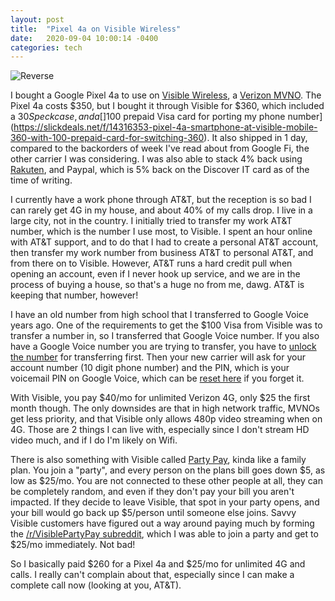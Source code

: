 ```yaml
---
layout: post
title:  "Pixel 4a on Visible Wireless"
date:   2020-09-04 10:00:14 -0400
categories: tech
---
```


![Reverse](/images/cap_reverse/pixel_4a.jpg)

I bought a Google Pixel 4a to use on [Visible Wireless](https://www.visible.com/), a [Verizon MVNO](https://en.wikipedia.org/wiki/Mobile_virtual_network_operator). The Pixel 4a costs $350, but I bought it through Visible for $360, which included a $30 Speck case, and a []$100 prepaid Visa card for porting my phone number](https://slickdeals.net/f/14316353-pixel-4a-smartphone-at-visible-mobile-360-with-100-prepaid-card-for-switching-360). It also shipped in 1 day, compared to the backorders of week I've read about from Google Fi, the other carrier I was considering. I was also able to stack 4% back using [Rakuten](https://rskelton.com/using-rakuten-for-more-cashback/), and Paypal, which is 5% back on the Discover IT card as of the time of writing.

I currently have a work phone through AT&T, but the reception is so bad I can rarely get 4G in my house, and about 40% of my calls drop. I live in a large city, not in the country. I initially tried to transfer my work AT&T number, which is the number I use most, to Visible. I spent an hour online with AT&T support, and to do that I had to create a personal AT&T account, then transfer my work number from business AT&T to personal AT&T, and from there on to Visible. However, AT&T runs a hard credit pull when opening an account, even if I never hook up service, and we are in the process of buying a house, so that's a huge no from me, dawg. AT&T is keeping that number, however!

I have an old number from high school that I transferred to Google Voice years ago. One of the requirements to get the $100 Visa from Visible was to transfer a number in, so I transferred that Google Voice number. If you also have a Google Voice number you are trying to transfer, you have to [unlock the number](https://www.google.com/voice/b/0/unlock) for transferring first. Then your new carrier will ask for your account number (10 digit phone number) and the PIN, which is your voicemail PIN on Google Voice, which can be [reset here](https://www.google.com/voice/b/0#voicemailsettings) if you forget it.

With Visible, you pay $40/mo for unlimited Verizon 4G, only $25 the first month though. The only downsides are that in high network traffic, MVNOs get less priority, and that Visible only allows 480p video streaming when on 4G. Those are 2 things I can live with, especially since I don't stream HD video much, and if I do I'm likely on Wifi.

There is also something with Visible called [Party Pay](https://www.visible.com/party-pay), kinda like a family plan. You join a "party", and every person on the plans bill goes down $5, as low as $25/mo. You are not connected to these other people at all, they can be completely random, and even if they don't pay your bill you aren't impacted. If they decide to leave Visible, that spot in your party opens, and your bill would go back up $5/person until someone else joins. Savvy Visible customers have figured out a way around paying much by forming the [/r/VisiblePartyPay subreddit](https://www.reddit.com/r/VisiblePartyPay/), which I was able to join a party and get to $25/mo immediately. Not bad!

So I basically paid $260 for a Pixel 4a and $25/mo for unlimited 4G and calls. I really can't complain about that, especially since I can make a complete call now (looking at you, AT&T).
